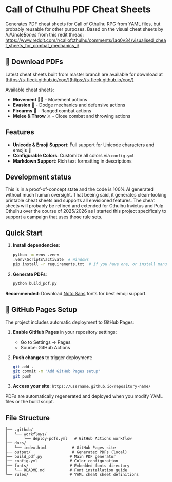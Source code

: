 # Call of Cthulhu PDF Cheat Sheets

Generates PDF cheat sheets for Call of Cthulhu RPG from YAML files,
but probably reusable for other purposes. Based on the visual cheat sheets by /u/Uncle*Bones* from this redit thread:
https://www.reddit.com/r/callofcthulhu/comments/1aq0v34/visualised_cheat_sheets_for_combat_mechanics_i/

## 📖 Download PDFs

Latest cheat sheets built from master branch are available for download at [https://s-fleck.github.io/coc/](https://s-fleck.github.io/coc/)

Available cheat sheets:

- **Movement** 🚶‍♂️ - Movement actions
- **Evasion** 🤸 - Dodge mechanics and defensive actions
- **Firearms** 🎯 - Ranged combat actions
- **Melee & Throw** ⚔️ - Close combat and throwing actions

## Features

- **Unicode & Emoji Support**: Full support for Unicode characters and emojis 🎲
- **Configurable Colors**: Customize all colors via `config.yml`
- **Markdown Support**: Rich text formatting in descriptions

## Development status

This is in a proof-of-concept state and the code is 100% AI generated without much human oversight.
That beeing said, it generates clean-looking printable cheat sheets and supports all envisioned features.
The cheat sheets will probably be refined and extended for Cthulhu Invictus and Pulp Cthulhu over the
course of 2025/2026 as I started this project specificaly to support a campaign that uses those rule sets.

## Quick Start

1. **Install dependencies**:

   ```bash
   python -m venv .venv
   .venv\Scripts\activate  # Windows
   pip install -r requirements.txt  # If you have one, or install manually
   ```

2. **Generate PDFs**:
   ```bash
   python build_pdf.py
   ```

**Recommended**: Download [Noto Sans](https://fonts.google.com/noto/specimen/Noto+Sans) fonts for best emoji support.

## 🚀 GitHub Pages Setup

The project includes automatic deployment to GitHub Pages:

1. **Enable GitHub Pages** in your repository settings:
   - Go to Settings → Pages
   - Source: GitHub Actions
2. **Push changes** to trigger deployment:

   ```bash
   git add .
   git commit -m "Add GitHub Pages setup"
   git push
   ```

3. **Access your site**: `https://username.github.io/repository-name/`

PDFs are automatically regenerated and deployed when you modify YAML files or the build script.

## File Structure

```
├── .github/
│   └── workflows/
│       └── deploy-pdfs.yml   # GitHub Actions workflow
├── docs/
│   └── index.html           # GitHub Pages site
├── output/                  # Generated PDFs (local)
├── build_pdf.py            # Main PDF generator
├── config.yml              # Color configuration
├── fonts/                  # Embedded fonts directory
│   └── README.md           # Font installation guide
└── rules/                  # YAML cheat sheet definitions
```
